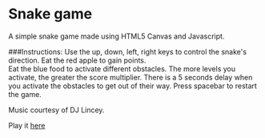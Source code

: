 # Snake game

A simple snake game made using HTML5 Canvas and Javascript.

###Instructions:
Use the up, down, left, right keys to control the snake's direction.
Eat the red apple to gain points.  
Eat the blue food to activate different obstacles. The more levels you activate, the greater the score multiplier.
There is a 5 seconds delay when you activate the obstacles to get out of their way.
Press spacebar to restart the game.

 Music courtesy of DJ Lincey.

Play it [here](http://floatonok.github.io/project1-game/)
